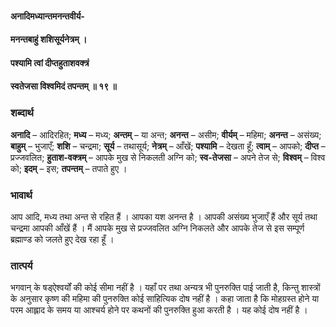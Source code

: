 #### अनादिमध्यान्तमनन्तवीर्य-
#### मनन्तबाहुं शशिसूर्यनेत्रम् ।
#### पश्यामि त्वां दीप्तहुताशवक्त्रं
#### स्वतेजसा विश्वमिदं तपन्तम् ॥ १९ ॥

### शब्दार्थ

**अनादि** – आदिरहित; **मध्य** – मध्य; **अन्तम्** – या अन्त; **अनन्त** – असीम; **वीर्यम्** – महिमा; **अनन्त** – असंख्य; **बाहुम्** – भुजाएँ; **शशि** – चन्द्रमा; **सूर्य** – तथासूर्य; **नेत्रम्** – आँखें; **पश्यामि** – देखता हूँ; **त्वाम्** – आपको; **दीप्त** – प्रज्जवलित; **हुताश-वक्त्रम्** – आपके मुख से निकलती अग्नि को; **स्व-तेजसा** – अपने तेज से; **विश्वम्** – विश्व को; **इदम्** – इस; **तपन्तम्** – तपाते हुए ।

### भावार्थ

आप आदि, मध्य तथा अन्त से रहित हैं । आपका यश अनन्त है । आपकी असंख्य भुजाएँ हैं और सूर्य तथा चन्द्रमा आपकी आँखें हैं । मैं आपके मुख से प्रज्जवलित अग्नि निकलते और आपके तेज से इस सम्पूर्ण ब्रह्माण्ड को जलते हुए देख रहा हूँ ।

### तात्पर्य

भगवान् के षड्ऐश्वर्यों की कोई सीमा नहीं है । यहाँ पर तथा अन्यत्र भी पुनरुक्ति पाई जाती है, किन्तु शास्त्रों के अनुसार कृष्ण की महिमा की पुनरुक्ति कोई साहित्यिक दोष नहीं है । कहा जाता है कि मोहग्रस्त होने या परम आह्लाद के समय या आश्चर्य होने पर कथनों की पुनरुक्ति हुआ करती है । यह कोई दोष नहीं है ।